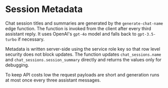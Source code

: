 # Session Metadata

Chat session titles and summaries are generated by the `generate-chat-name` edge function.
The function is invoked from the client after every third assistant reply. It uses OpenAI's
`gpt-4o` model and falls back to `gpt-3.5-turbo` if necessary.

Metadata is written server-side using the service role key so that row level security does
not block updates. The function updates `chat_sessions.name` and `chat_sessions.session_summary`
directly and returns the values only for debugging.

To keep API costs low the request payloads are short and generation runs at most once every
three assistant messages.
